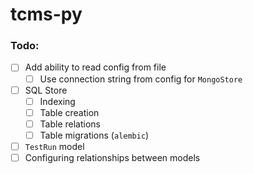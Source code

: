 # tcms-py

### Todo:
- [ ] Add ability to read config from file
  - [ ] Use connection string from config for `MongoStore`
- [ ] SQL Store
  - [ ] Indexing
  - [ ] Table creation
  - [ ] Table relations
  - [ ] Table migrations (`alembic`)

- [ ] `TestRun` model
- [ ] Configuring relationships between models